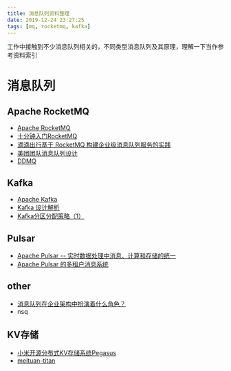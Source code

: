 ```yaml
---
title: 消息队列资料整理
date: 2019-12-24 23:27:25
tags: [mq, rocketmq, kafka]
---
```


工作中接触到不少消息队列相关的，不同类型消息队列及其原理，理解一下当作参考资料索引

# 消息队列

## Apache RocketMQ

* [Apache RocketMQ](http://rocketmq.apache.org/)
* [十分钟入门RocketMQ](http://jm.taobao.org/2017/01/12/rocketmq-quick-start-in-10-minutes/)
* [滴滴出行基于 RocketMQ 构建企业级消息队列服务的实践](https://www.infoq.cn/article/dXJ3EYIp*WaHfmVwlMeu)
* [美团团队消息队列设计](https://zhuanlan.zhihu.com/p/46402983)
* [DDMQ](https://github.com/didi/DDMQ)

## Kafka

* [Apache Kafka](http://kafka.apache.org/)
* [Kafka 设计解析](http://www.jasongj.com/2015/03/10/KafkaColumn1/)
* [Kafka分区分配策略（1）](https://blog.csdn.net/u013256816/article/details/81123600)

## Pulsar

* [Apache Pulsar -- 实时数据处理中消息、计算和存储的统一](http://infoq.cn/article/fqANKXcOT4LJtHOqXVoG)
* [Apache Pulsar 的多租户消息系统](https://www.infoq.cn/article/multi-tenant-messaging-with-apache-pulsar)

## other 

* [消息队列在企业架构中扮演着什么角色？](https://www.infoq.cn/article/S10Gc4A9Pk35OHxz92YZ)
* nsq

## KV存储

* [小米开源分布式KV存储系统Pegasus](https://mp.weixin.qq.com/s?__biz=MjM5MDE0Mjc4MA==&mid=2650998440&idx=1&sn=0459c71d5e7e5e57e2a8e602443572a9&chksm=bdbefefb8ac977edd37fd237389e26ad3e56cad185ef031868ec0a820adbfa6a601c8208e65e&scene=27#wechat_redirect)
*  [meituan-titan](https://github.com/distributedio/titan) 


